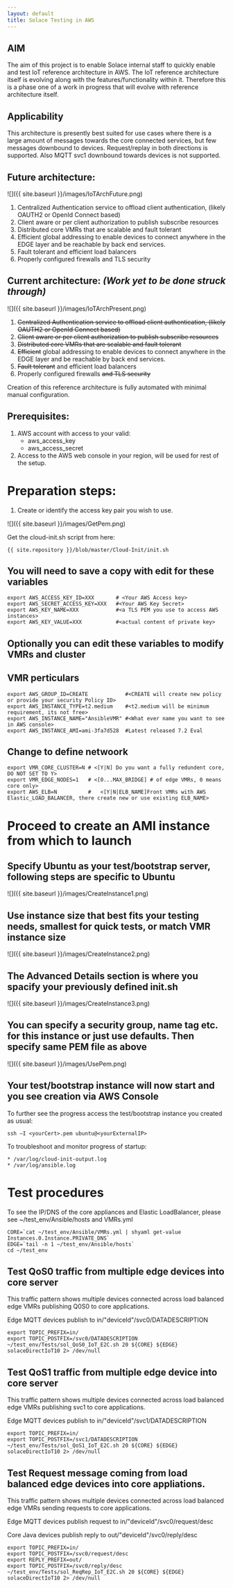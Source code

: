 ```yaml
---
layout: default
title: Solace Testing in AWS
---
```


## AIM
The aim of this project is to enable Solace internal staff to quickly enable and test IoT reference architecture in AWS.
The IoT reference architecture itself is evolving along with the features/functionality within it.  Therefore this is a phase one of a work in progress that will evolve with reference architecture itself.

## Applicability
This architecture is presently best suited for use cases where there is a large amount of messages towards the core connected services, but few messages downbound to devices.  Request/replay in both directions is supported.
Also MQTT svc1 downbound towards devices is not supported.

## Future architecture:
![]({{ site.baseurl }}/images/IoTArchFuture.png)

1.	Centralized Authentication service to offload client authentication, (likely OAUTH2 or OpenId Connect based)
2.	Client aware or per client authorization to publish subscribe resources
3.	Distributed core VMRs that are scalable and fault tolerant
4.	Efficient global addressing to enable devices to connect anywhere in the EDGE layer and be reachable by back end services.
5.	Fault tolerant and efficient load balancers
6.	Properly configured firewalls and TLS security

## Current architecture: *(Work yet to be done struck through)*
![]({{ site.baseurl }}/images/IoTArchPresent.png)

1.  ~~Centralized Authentication service to offload client authentication, (likely OAUTH2 or OpenId Connect based)~~
2.	~~Client aware or per client authorization to publish subscribe resources~~
3.	~~Distributed core VMRs that are scalable and fault tolerant~~
4.	~~Efficient~~ global addressing to enable devices to connect anywhere in the EDGE layer and be reachable by back end services.
5.	~~Fault tolerant~~ and efficient load balancers
6.	Properly configured firewalls ~~and TLS security~~

Creation of this reference architecture is fully automated with minimal manual configuration.

## Prerequisites:
1.	AWS account with access to your valid:
    *	aws_access_key
    *	aws_access_secret
2.	Access to the AWS web console in your region, will be used for rest of the setup.

# Preparation steps:
1.  Create or identify the access key pair you wish to use.

![]({{ site.baseurl }}/images/GetPem.png)

Get the cloud-init.sh script from here:

    {{ site.repository }}/blob/master/Cloud-Init/init.sh

## You will need to save a copy with edit for these variables

```
export AWS_ACCESS_KEY_ID=XXX       # <Your AWS Access key>
export AWS_SECRET_ACCESS_KEY=XXX   #<Your AWS Key Secret>
export AWS_KEY_NAME=XXX            #<a TLS PEM you use to access AWS instances>
export AWS_KEY_VALUE=XXX           #<actual content of private key>
```

## Optionally you can edit these variables to modify VMRs and cluster

## VMR perticulars

```
export AWS_GROUP_ID=CREATE            #<CREATE will create new policy or provide your security Policy ID>
export AWS_INSTANCE_TYPE=t2.medium    #<t2.medium will be minimum requirement, its not free>
export AWS_INSTANCE_NAME="AnsibleVMR" #<What ever name you want to see in AWS console>
export AWS_INSTANCE_AMI=ami-3fa7d528  #Latest released 7.2 Eval
```

## Change to define netwoork

```
export VMR_CORE_CLUSTER=N # <[Y|N] Do you want a fully redundent core, DO NOT SET TO Y>
export VMR_EDGE_NODES=1   # <[0...MAX_BRIDGE] # of edge VMRs, 0 means core only>
export AWS_ELB=N          #   <[Y|N|ELB_NAME]Front VMRs with AWS Elastic_LOAD_BALANCER, there create new or use existing ELB_NAME>
```

# Proceed to create an AMI instance from which to launch 

## Specify Ubuntu as your test/bootstrap server, following steps are specific to Ubuntu

![]({{ site.baseurl }}/images/CreateInstance1.png)

## Use instance size that best fits your testing needs, smallest for quick tests, or match VMR instance size

![]({{ site.baseurl }}/images/CreateInstance2.png)

## The Advanced Details section is where you spacify your previously defined init.sh

![]({{ site.baseurl }}/images/CreateInstance3.png)

## You can specify a security group, name tag etc. for this instance or just use defaults. Then specify same PEM file as above

![]({{ site.baseurl }}/images/UsePem.png)

## Your test/bootstrap instance will now start and you see creation via AWS Console

To further see the progress access the test/bootstrap instance you created as usual:

```ssh –I <yourCert>.pem ubuntu@<yourExternalIP>```

To troubleshoot and monitor progress of startup:

    * /var/log/cloud-init-output.log
    * /var/log/ansible.log

# Test procedures

To see the IP/DNS of the core appliances and Elastic LoadBalancer, please see ~/test_env/Ansible/hosts and VMRs.yml

```
CORE=`cat ~/test_env/Ansible/VMRs.yml | shyaml get-value Instances.0.Instance.PRIVATE_DNS`
EDGE=`tail -n 1 ~/test_env/Ansible/hosts`
cd ~/test_env
```

## Test QoS0 traffic from multiple edge devices into core server

This traffic pattern shows multiple devices connected across load balanced edge VMRs publishing Q0S0 to core applications.

Edge MQTT devices publish to in/"deviceId"/svc0/DATADESCRIPTION

```
export TOPIC_PREFIX=in/
export TOPIC_POSTFIX=/svc0/DATADESCRIPTION
~/test_env/Tests/sol_QoS0_IoT_E2C.sh 20 ${CORE} ${EDGE} solaceDirectIoT10 2> /dev/null
```

## Test QoS1 traffic from multiple edge device into core server

This traffic pattern shows multiple devices connected across load balanced edge VMRs publishing svc1 to core applications.

Edge MQTT devices publish to in/"deviceId"/svc1/DATADESCRIPTION

```
export TOPIC_PREFIX=in/
export TOPIC_POSTFIX=/svc1/DATADESCRIPTION
~/test_env/Tests/sol_QoS1_IoT_E2C.sh 20 ${CORE} ${EDGE} solaceDirectIoT10 2> /dev/null
```

## Test Request message coming from load balanced edge devices into core appliations.

This traffic pattern shows multiple devices connected across load balanced edge VMRs sending requests to core applications.

Edge MQTT devices publish request to in/"deviceId"/svc0/request/desc

Core Java devices publish reply to out/"deviceId"/svc0/reply/desc


```
export TOPIC_PREFIX=in/
export TOPIC_POSTFIX=/svc0/request/desc
export REPLY_PREFIX=out/
export TOPIC_POSTFIX=/svc0/reply/desc
~/test_env/Tests/sol_ReqRep_IoT_E2C.sh 20 ${CORE} ${EDGE} solaceDirectIoT10 2> /dev/null
```
